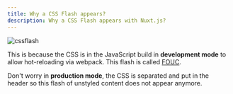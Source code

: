 ```yaml
---
title: Why a CSS Flash appears?
description: Why a CSS Flash appears with Nuxt.js?
---
```


![cssflash](/flash_css.gif)

This is because the CSS is in the JavaScript build in **development mode** to allow hot-reloading via webpack. This flash is called [FOUC](https://en.wikipedia.org/wiki/Flash_of_unstyled_content).

Don't worry in **production mode**, the CSS is separated and put in the header so this flash of unstyled content does not appear anymore.
